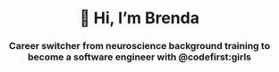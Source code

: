 <div align="center">
  
# 👋 Hi, I’m Brenda
  
### **Career switcher from neuroscience background training to become a software engineer with @codefirst:girls**
</div>
